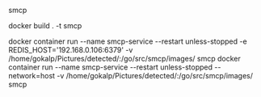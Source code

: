 smcp

docker build . -t smcp

docker container run --name smcp-service --restart unless-stopped -e REDIS_HOST='192.168.0.106:6379' -v /home/gokalp/Pictures/detected/:/go/src/smcp/images/ smcp
docker container run --name smcp-service --restart unless-stopped --network=host -v /home/gokalp/Pictures/detected/:/go/src/smcp/images/ smcp